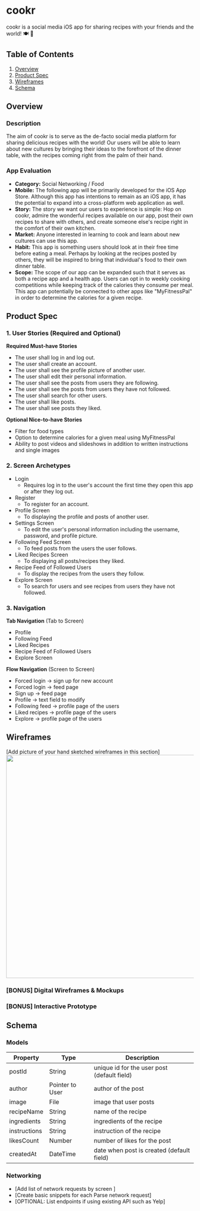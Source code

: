 # cookr
cookr is a social media iOS app for sharing recipes with your friends and the world! 🍽 📱

## Table of Contents
1. [Overview](#Overview)
1. [Product Spec](#Product-Spec)
1. [Wireframes](#Wireframes)
2. [Schema](#Schema)

## Overview
### Description
The aim of cookr is to serve as the de-facto social media platform for sharing delicious recipes with the world!
Our users will be able to learn about new cultures by bringing their ideas to the forefront of the dinner table, with the recipes coming right from the palm of their hand.

### App Evaluation
- **Category:** Social Networking / Food
- **Mobile:** The following app will be primarily developed for the iOS App Store. Although this app has intentions to remain as an iOS app, it has the potential to expand into a cross-platform web application as well.
- **Story:** The story we want our users to experience is simple: Hop on cookr, admire the wonderful recipes available on our app, post their own recipes to share with others, and create someone else's recipe right in the comfort of their own kitchen.
- **Market:** Anyone interested in learning to cook and learn about new cultures can use this app.
- **Habit:** This app is something users should look at in their free time before eating a meal. Perhaps by looking at the recipes posted by others, they will be inspired to bring that individual's food to their own dinner table.
- **Scope:** The scope of our app can be expanded such that it serves as both a recipe app and a health app. Users can opt in to weekly cooking competitions while keeping track of the calories they consume per meal. This app can potentially be connected to other apps like "MyFitnessPal" in order to determine the calories for a given recipe. 

## Product Spec

### 1. User Stories (Required and Optional)

**Required Must-have Stories**

* The user shall log in and log out.
* The user shall create an account.
* The user shall see the profile picture of another user.
* The user shall edit their personal information.
* The user shall see the posts from users they are following.
* The user shall see the posts from users they have not followed.
* The user shall search for other users.
* The user shall like posts.
* The user shall see posts they liked.

**Optional Nice-to-have Stories**

* Filter for food types
* Option to determine calories for a given meal using MyFitnessPal
* Ability to post videos and slideshows in addition to written instructions and single images

### 2. Screen Archetypes

* Login
   * Requires log in to the user's account the first time they open this app or after they log out.
* Register
   * To register for an account.
* Profile Screen
   * To displaying the profile and posts of another user.
* Settings Screen
   * To edit the user's personal information including the username, password, and profile picture.
* Following Feed Screen
   * To feed posts from the users the user follows.
* Liked Recipes Screen
   * To displaying all posts/recipes they liked.
* Recipe Feed of Followed Users
   * To display the recipes from the users they follow.
* Explore Screen
   * To search for users and see recipes from users they have not followed.

### 3. Navigation

**Tab Navigation** (Tab to Screen)

* Profile
* Following Feed 
* Liked Recipes
* Recipe Feed of Followed Users
* Explore Screen

**Flow Navigation** (Screen to Screen)

* Forced login -> sign up for new account
* Forced login -> feed page
* Sign up -> feed page
* Profile -> text field to modify
* Following feed -> profile page of the users
* Liked recipes -> profile page of the users
* Explore -> profile page of the users

## Wireframes
[Add picture of your hand sketched wireframes in this section]
<img src="YOUR_WIREFRAME_IMAGE_URL" width=600>

### [BONUS] Digital Wireframes & Mockups

### [BONUS] Interactive Prototype

## Schema 
### Models
| Property      | Type     | Description |
| ------------- | -------- | ------------|
| postId        | String   | unique id for the user post (default field) |
| author        | Pointer to User| author of the post |
| image         | File     | image that user posts |
| recipeName    | String   | name of the recipe |
| ingredients   | String   | ingredients of the recipe |
| instructions  | String   | instruction of the recipe |
| likesCount    | Number   | number of likes for the post |
| createdAt     | DateTime | date when post is created (default field) |

### Networking
- [Add list of network requests by screen ]
- [Create basic snippets for each Parse network request]
- [OPTIONAL: List endpoints if using existing API such as Yelp]